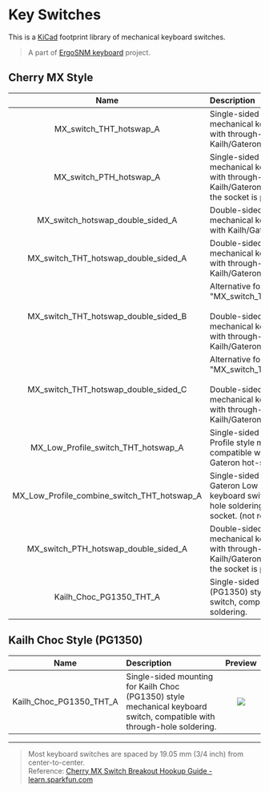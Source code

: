 # Key Switches

This is a [KiCad](https://www.kicad.org/) footprint library of mechanical keyboard switches.

> A part of [ErgoSNM keyboard](https://github.com/ziteh/ergo-snm-keyboard) project.  

## Cherry MX Style
|                    Name                     | Description                                                                                                                                                                                                       |               Preview                |
| :-----------------------------------------: | :---------------------------------------------------------------------------------------------------------------------------------------------------------------------------------------------------------------- | :----------------------------------: |
|           MX_switch_THT_hotswap_A           | Single-sided mounting for Cherry MX style mechanical keyboard switch, compatible with through-hole soldering and Kailh/Gateron hot-swap socket.                                                                   | ![](https://i.imgur.com/1LXt14K.png) |
|           MX_switch_PTH_hotswap_A           | Single-sided mounting for Cherry MX style mechanical keyboard switch, compatible with through-hole soldering and Kailh/Gateron hot-swap socket, the hole of the socket is plated.                                 | ![](https://i.imgur.com/6LuCiP6.png) |
|      MX_switch_hotswap_double_sided_A       | Double-sided mounting for Cherry MX style mechanical keyboard switch, compatible with Kailh/Gateron hot-swap socket.                                                                                              | ![](https://i.imgur.com/yuDGATy.jpg) |
|    MX_switch_THT_hotswap_double_sided_A     | Double-sided mounting for Cherry MX style mechanical keyboard switch, compatible with through-hole soldering and Kailh/Gateron hot-swap socket.                                                                   | ![](https://i.imgur.com/FqxFPHU.png) |
|    MX_switch_THT_hotswap_double_sided_B     | Alternative for "MX_switch_THT_hotswap_double_sided_A".<br/><br/> Double-sided mounting for Cherry MX style mechanical keyboard switch, compatible with through-hole soldering and Kailh/Gateron hot-swap socket. | ![](https://i.imgur.com/FT8S7ES.png) |
|    MX_switch_THT_hotswap_double_sided_C     | Alternative for "MX_switch_THT_hotswap_double_sided_A".<br/><br/> Double-sided mounting for Cherry MX style mechanical keyboard switch, compatible with through-hole soldering and Kailh/Gateron hot-swap socket. | ![](https://i.imgur.com/TTB4npf.jpg) |
|     MX_Low_Profile_switch_THT_hotswap_A     | Single-sided mounting for MX Gateron Low Profile style mechanical keyboard switch, compatible with through-hole soldering and Gateron hot-swap socket.                                                            | ![](https://i.imgur.com/Qr6qtoj.png) |
| MX_Low_Profile_combine_switch_THT_hotswap_A | Single-sided mounting for Cherry MX and Gateron Low Profile style mechanical keyboard switch, compatible with through-hole soldering and Gateron hot-swap socket. (not recommend)                                 | ![](https://i.imgur.com/pJa5Bhd.png) |
|    MX_switch_PTH_hotswap_double_sided_A     | Double-sided mounting for Cherry MX style mechanical keyboard switch, compatible with through-hole soldering and Kailh/Gateron hot-swap socket, the hole of the socket is plated.                                 | ![](https://i.imgur.com/A251uNJ.jpg) |
|           Kailh_Choc_PG1350_THT_A           | Single-sided mounting for Kailh Choc (PG1350) style mechanical keyboard switch, compatible with through-hole soldering.                                                                                           | ![](https://i.imgur.com/Sjha9S6.jpg) |


## Kailh Choc Style (PG1350)
|          Name           | Description                                                                                                             |               Preview                |
| :---------------------: | :---------------------------------------------------------------------------------------------------------------------- | :----------------------------------: |
| Kailh_Choc_PG1350_THT_A | Single-sided mounting for Kailh Choc (PG1350) style mechanical keyboard switch, compatible with through-hole soldering. | ![](https://i.imgur.com/Sjha9S6.jpg) |

---

> Most keyboard switches are spaced by 19.05 mm (3/4 inch) from center-to-center.  
> Reference: [Cherry MX Switch Breakout Hookup Guide - learn.sparkfun.com](https://learn.sparkfun.com/tutorials/cherry-mx-switch-breakout-hookup-guide/all#matrixing-breakouts)

